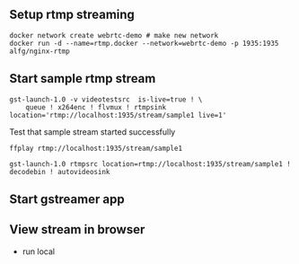 

## Setup rtmp streaming
```
docker network create webrtc-demo # make new network
docker run -d --name=rtmp.docker --network=webrtc-demo -p 1935:1935  alfg/nginx-rtmp
```

## Start sample rtmp stream
```
gst-launch-1.0 -v videotestsrc  is-live=true ! \
    queue ! x264enc ! flvmux ! rtmpsink location='rtmp://localhost:1935/stream/sample1 live=1'
```

Test that sample stream started successfully
```
ffplay rtmp://localhost:1935/stream/sample1

gst-launch-1.0 rtmpsrc location=rtmp://localhost:1935/stream/sample1 ! decodebin ! autovideosink

```


## Start gstreamer app



## View stream in browser
- run local